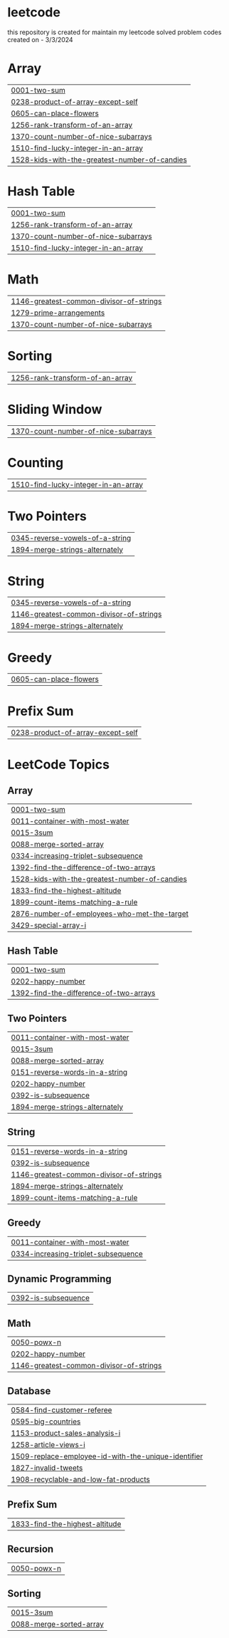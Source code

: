 # leetcode
this repository is created for maintain my leetcode solved problem codes created on - 3/3/2024


# Array
|  |
| ------- |
| [0001-two-sum](https://github.com/shubhamdukare123/leetcode/tree/master/0001-two-sum) |
| [0238-product-of-array-except-self](https://github.com/shubhamdukare123/leetcode/tree/master/0238-product-of-array-except-self) |
| [0605-can-place-flowers](https://github.com/shubhamdukare123/leetcode/tree/master/0605-can-place-flowers) |
| [1256-rank-transform-of-an-array](https://github.com/shubhamdukare123/leetcode/tree/master/1256-rank-transform-of-an-array) |
| [1370-count-number-of-nice-subarrays](https://github.com/shubhamdukare123/leetcode/tree/master/1370-count-number-of-nice-subarrays) |
| [1510-find-lucky-integer-in-an-array](https://github.com/shubhamdukare123/leetcode/tree/master/1510-find-lucky-integer-in-an-array) |
| [1528-kids-with-the-greatest-number-of-candies](https://github.com/shubhamdukare123/leetcode/tree/master/1528-kids-with-the-greatest-number-of-candies) |
# Hash Table
|  |
| ------- |
| [0001-two-sum](https://github.com/shubhamdukare123/leetcode/tree/master/0001-two-sum) |
| [1256-rank-transform-of-an-array](https://github.com/shubhamdukare123/leetcode/tree/master/1256-rank-transform-of-an-array) |
| [1370-count-number-of-nice-subarrays](https://github.com/shubhamdukare123/leetcode/tree/master/1370-count-number-of-nice-subarrays) |
| [1510-find-lucky-integer-in-an-array](https://github.com/shubhamdukare123/leetcode/tree/master/1510-find-lucky-integer-in-an-array) |
# Math
|  |
| ------- |
| [1146-greatest-common-divisor-of-strings](https://github.com/shubhamdukare123/leetcode/tree/master/1146-greatest-common-divisor-of-strings) |
| [1279-prime-arrangements](https://github.com/shubhamdukare123/leetcode/tree/master/1279-prime-arrangements) |
| [1370-count-number-of-nice-subarrays](https://github.com/shubhamdukare123/leetcode/tree/master/1370-count-number-of-nice-subarrays) |
# Sorting
|  |
| ------- |
| [1256-rank-transform-of-an-array](https://github.com/shubhamdukare123/leetcode/tree/master/1256-rank-transform-of-an-array) |
# Sliding Window
|  |
| ------- |
| [1370-count-number-of-nice-subarrays](https://github.com/shubhamdukare123/leetcode/tree/master/1370-count-number-of-nice-subarrays) |
# Counting
|  |
| ------- |
| [1510-find-lucky-integer-in-an-array](https://github.com/shubhamdukare123/leetcode/tree/master/1510-find-lucky-integer-in-an-array) |
# Two Pointers
|  |
| ------- |
| [0345-reverse-vowels-of-a-string](https://github.com/shubhamdukare123/leetcode/tree/master/0345-reverse-vowels-of-a-string) |
| [1894-merge-strings-alternately](https://github.com/shubhamdukare123/leetcode/tree/master/1894-merge-strings-alternately) |
# String
|  |
| ------- |
| [0345-reverse-vowels-of-a-string](https://github.com/shubhamdukare123/leetcode/tree/master/0345-reverse-vowels-of-a-string) |
| [1146-greatest-common-divisor-of-strings](https://github.com/shubhamdukare123/leetcode/tree/master/1146-greatest-common-divisor-of-strings) |
| [1894-merge-strings-alternately](https://github.com/shubhamdukare123/leetcode/tree/master/1894-merge-strings-alternately) |
# Greedy
|  |
| ------- |
| [0605-can-place-flowers](https://github.com/shubhamdukare123/leetcode/tree/master/0605-can-place-flowers) |
# Prefix Sum
|  |
| ------- |
| [0238-product-of-array-except-self](https://github.com/shubhamdukare123/leetcode/tree/master/0238-product-of-array-except-self) |
<!---LeetCode Topics Start-->
# LeetCode Topics
## Array
|  |
| ------- |
| [0001-two-sum](https://github.com/shubhamdukare123/leetcode/tree/master/0001-two-sum) |
| [0011-container-with-most-water](https://github.com/shubhamdukare123/leetcode/tree/master/0011-container-with-most-water) |
| [0015-3sum](https://github.com/shubhamdukare123/leetcode/tree/master/0015-3sum) |
| [0088-merge-sorted-array](https://github.com/shubhamdukare123/leetcode/tree/master/0088-merge-sorted-array) |
| [0334-increasing-triplet-subsequence](https://github.com/shubhamdukare123/leetcode/tree/master/0334-increasing-triplet-subsequence) |
| [1392-find-the-difference-of-two-arrays](https://github.com/shubhamdukare123/leetcode/tree/master/1392-find-the-difference-of-two-arrays) |
| [1528-kids-with-the-greatest-number-of-candies](https://github.com/shubhamdukare123/leetcode/tree/master/1528-kids-with-the-greatest-number-of-candies) |
| [1833-find-the-highest-altitude](https://github.com/shubhamdukare123/leetcode/tree/master/1833-find-the-highest-altitude) |
| [1899-count-items-matching-a-rule](https://github.com/shubhamdukare123/leetcode/tree/master/1899-count-items-matching-a-rule) |
| [2876-number-of-employees-who-met-the-target](https://github.com/shubhamdukare123/leetcode/tree/master/2876-number-of-employees-who-met-the-target) |
| [3429-special-array-i](https://github.com/shubhamdukare123/leetcode/tree/master/3429-special-array-i) |
## Hash Table
|  |
| ------- |
| [0001-two-sum](https://github.com/shubhamdukare123/leetcode/tree/master/0001-two-sum) |
| [0202-happy-number](https://github.com/shubhamdukare123/leetcode/tree/master/0202-happy-number) |
| [1392-find-the-difference-of-two-arrays](https://github.com/shubhamdukare123/leetcode/tree/master/1392-find-the-difference-of-two-arrays) |
## Two Pointers
|  |
| ------- |
| [0011-container-with-most-water](https://github.com/shubhamdukare123/leetcode/tree/master/0011-container-with-most-water) |
| [0015-3sum](https://github.com/shubhamdukare123/leetcode/tree/master/0015-3sum) |
| [0088-merge-sorted-array](https://github.com/shubhamdukare123/leetcode/tree/master/0088-merge-sorted-array) |
| [0151-reverse-words-in-a-string](https://github.com/shubhamdukare123/leetcode/tree/master/0151-reverse-words-in-a-string) |
| [0202-happy-number](https://github.com/shubhamdukare123/leetcode/tree/master/0202-happy-number) |
| [0392-is-subsequence](https://github.com/shubhamdukare123/leetcode/tree/master/0392-is-subsequence) |
| [1894-merge-strings-alternately](https://github.com/shubhamdukare123/leetcode/tree/master/1894-merge-strings-alternately) |
## String
|  |
| ------- |
| [0151-reverse-words-in-a-string](https://github.com/shubhamdukare123/leetcode/tree/master/0151-reverse-words-in-a-string) |
| [0392-is-subsequence](https://github.com/shubhamdukare123/leetcode/tree/master/0392-is-subsequence) |
| [1146-greatest-common-divisor-of-strings](https://github.com/shubhamdukare123/leetcode/tree/master/1146-greatest-common-divisor-of-strings) |
| [1894-merge-strings-alternately](https://github.com/shubhamdukare123/leetcode/tree/master/1894-merge-strings-alternately) |
| [1899-count-items-matching-a-rule](https://github.com/shubhamdukare123/leetcode/tree/master/1899-count-items-matching-a-rule) |
## Greedy
|  |
| ------- |
| [0011-container-with-most-water](https://github.com/shubhamdukare123/leetcode/tree/master/0011-container-with-most-water) |
| [0334-increasing-triplet-subsequence](https://github.com/shubhamdukare123/leetcode/tree/master/0334-increasing-triplet-subsequence) |
## Dynamic Programming
|  |
| ------- |
| [0392-is-subsequence](https://github.com/shubhamdukare123/leetcode/tree/master/0392-is-subsequence) |
## Math
|  |
| ------- |
| [0050-powx-n](https://github.com/shubhamdukare123/leetcode/tree/master/0050-powx-n) |
| [0202-happy-number](https://github.com/shubhamdukare123/leetcode/tree/master/0202-happy-number) |
| [1146-greatest-common-divisor-of-strings](https://github.com/shubhamdukare123/leetcode/tree/master/1146-greatest-common-divisor-of-strings) |
## Database
|  |
| ------- |
| [0584-find-customer-referee](https://github.com/shubhamdukare123/leetcode/tree/master/0584-find-customer-referee) |
| [0595-big-countries](https://github.com/shubhamdukare123/leetcode/tree/master/0595-big-countries) |
| [1153-product-sales-analysis-i](https://github.com/shubhamdukare123/leetcode/tree/master/1153-product-sales-analysis-i) |
| [1258-article-views-i](https://github.com/shubhamdukare123/leetcode/tree/master/1258-article-views-i) |
| [1509-replace-employee-id-with-the-unique-identifier](https://github.com/shubhamdukare123/leetcode/tree/master/1509-replace-employee-id-with-the-unique-identifier) |
| [1827-invalid-tweets](https://github.com/shubhamdukare123/leetcode/tree/master/1827-invalid-tweets) |
| [1908-recyclable-and-low-fat-products](https://github.com/shubhamdukare123/leetcode/tree/master/1908-recyclable-and-low-fat-products) |
## Prefix Sum
|  |
| ------- |
| [1833-find-the-highest-altitude](https://github.com/shubhamdukare123/leetcode/tree/master/1833-find-the-highest-altitude) |
## Recursion
|  |
| ------- |
| [0050-powx-n](https://github.com/shubhamdukare123/leetcode/tree/master/0050-powx-n) |
## Sorting
|  |
| ------- |
| [0015-3sum](https://github.com/shubhamdukare123/leetcode/tree/master/0015-3sum) |
| [0088-merge-sorted-array](https://github.com/shubhamdukare123/leetcode/tree/master/0088-merge-sorted-array) |
<!---LeetCode Topics End-->